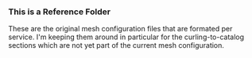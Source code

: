 ### This is a Reference Folder

These are the original mesh configuration files that are formated per service.  I'm keeping them around in particular for the curling-to-catalog sections which are not yet part of the current mesh configuration.
